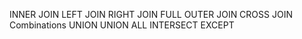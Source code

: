 INNER JOIN LEFT JOIN 
RIGHT JOIN
FULL OUTER JOIN 
CROSS JOIN Combinations
UNION
UNION ALL
INTERSECT 
EXCEPT